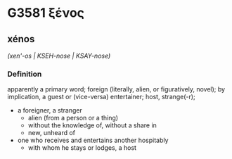 # G3581 ξένος

## xénos

_(xen'-os | KSEH-nose | KSAY-nose)_

### Definition

apparently a primary word; foreign (literally, alien, or figuratively, novel); by implication, a guest or (vice-versa) entertainer; host, strange(-r); 

- a foreigner, a stranger
  - alien (from a person or a thing)
  - without the knowledge of, without a share in
  - new, unheard of
- one who receives and entertains another hospitably
  - with whom he stays or lodges, a host
